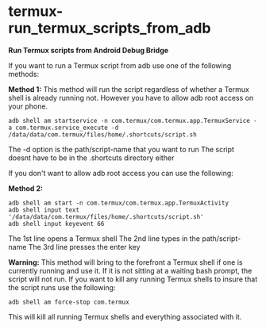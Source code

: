 # termux-run_termux_scripts_from_adb
**Run Termux scripts from Android Debug Bridge**

If you want to run a Termux script from adb use one of the following methods:

**Method 1:**
This method will run the script regardless of whether a Termux shell is already running not. However you have to allow adb root access on your phone.
```
adb shell am startservice -n com.termux/com.termux.app.TermuxService -a com.termux.service_execute -d /data/data/com.termux/files/home/.shortcuts/script.sh
```
The -d option is the path/script-name that you want to run
The script doesnt have to be in the .shortcuts directory either

If you don't want to allow adb root access you can use the following:

**Method 2:**
```
adb shell am start -n com.termux/com.termux.app.TermuxActivity
adb shell input text '/data/data/com.termux/files/home/.shortcuts/script.sh'
adb shell input keyevent 66
```
The 1st line opens a Termux shell
The 2nd line types in the path/script-name
The 3rd line presses the enter key

**Warning:** This method will bring to the forefront a Termux shell if one is currently running and use it. If it is not sitting at a waiting bash prompt, the script will not run. If you want to kill any running Termux shells to insure that the script runs use the following:
```
adb shell am force-stop com.termux
```
This will kill all running Termux shells and everything associated with it.

